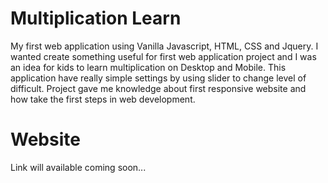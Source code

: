 # Multiplication Learn

My first web application using Vanilla Javascript, HTML, CSS and Jquery. I wanted create something useful for first web application project and I was an idea for kids to learn
multiplication on Desktop and Mobile. This application have really simple settings by using slider to change level of difficult. Project gave me knowledge about first responsive
website and how take the first steps in web development.

# Website
Link will available coming soon...
